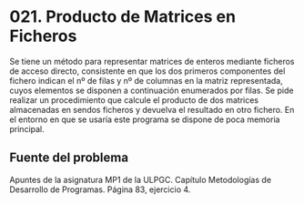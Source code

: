 # 021. Producto de Matrices en Ficheros

Se tiene un método para representar matrices de enteros mediante ficheros de acceso directo, consistente en que los dos
primeros componentes del fichero indican el nº de filas y nº de columnas en la matriz representada, cuyos elementos se
disponen a continuación enumerados por filas. Se pide realizar un procedimiento que calcule el producto de dos matrices
almacenadas en sendos ficheros y devuelva el resultado en otro fichero. En el entorno en que se usaría este programa se
dispone de poca memoria principal.
 

## Fuente del problema
Apuntes de la asignatura MP1 de la ULPGC. Capítulo Metodologías de Desarrollo de Programas. Página 83, ejercicio 4.





